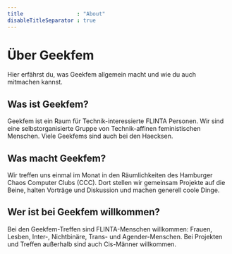 ```yaml
---
title                 : "About"
disableTitleSeparator : true
---
```


# Über Geekfem

Hier erfährst du, was Geekfem allgemein macht und wie du auch mitmachen kannst. 

## Was ist Geekfem?

Geekfem ist ein Raum für Technik-interessierte FLINTA Personen. Wir sind eine selbstorganisierte Gruppe von Technik-affinen feministischen Menschen. Viele Geekfems sind auch bei den Haecksen.


## Was macht Geekfem?

Wir treffen uns einmal im Monat in den Räumlichkeiten des Hamburger Chaos Computer Clubs (CCC). Dort stellen wir gemeinsam Projekte auf die Beine, halten Vorträge und Diskussion und machen generell coole Dinge. 


## Wer ist bei Geekfem willkommen? 

Bei den Geekfem-Treffen sind FLINTA-Menschen willkommen: Frauen, Lesben, Inter-, Nichtbinäre, Trans- und Agender-Menschen. Bei Projekten und Treffen außerhalb sind auch Cis-Männer willkommen.
